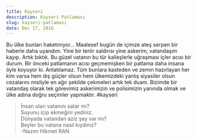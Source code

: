 ```yaml
---
title: Kayseri
description: Kayseri Patlaması
slug: kayseri-patlamasi
date: Dec 17, 2016
---
```


Bu ülke bunları haketmiyor...
Maalesef bugün de içimze ateş serpen bir haberle daha uyandım. Yine bir terör saldırısı yine askerim, vatandaşım kayıp. Artık bıktık. Bu güzel vatanın bu tür kalleşlerle uğraşması içler acısı bir durum. Bir önceki patlamanın acısı geçmemişken bir patlama daha insana öyle koyuyor ki. Anlatılamaz. Tüm bunlara kasteden ve zemin hazırlayan her kim varsa hem dış güçler olsun hem ülkemizdeki yanlış siyasiler olsun cezalarını misliyle en ağır şekilde çekmeleri artık tek duam. Bizimde bir vatandaş olarak tek görevimiz askerimizin ve polisimizin yanında olmak ve ülke adına doğru seçimler yapmaktır. #kayseri

> İnsan olan vatanını satar mı?<br>
> Suyunu içip ekmeğini yediniz.<br>
> Dünyada vatandan aziz şey var mı?<br>
> Beyler bu vatana nasıl kıydınız?<br>
> -Nazım Hikmet RAN

